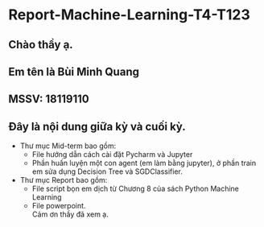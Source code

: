 # Report-Machine-Learning-T4-T123
## Chào thầy ạ.  
## Em tên là Bùi Minh Quang  
## MSSV: 18119110
## Đây là nội dung giữa kỳ và cuối kỳ.  
- Thư mục Mid-term bao gồm:  
  - File hướng dẫn cách cài đặt Pycharm và Jupyter 
  - Phần huấn luyện một con agent (em làm bằng jupyter), ở phần train em sửa dụng Decision Tree và SGDClassifier.  
- Thư mục Report bao gồm: 
  - File script bọn em dịch từ Chương 8 của sách Python Machine Learning 
  - File powerpoint.  
Cảm ơn thầy đã xem ạ.  
